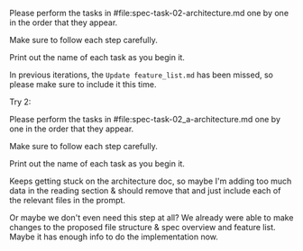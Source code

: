 Please perform the tasks in #file:spec-task-02-architecture.md one by one in the order that they appear. 

Make sure to follow each step carefully. 

Print out the name of each task as you begin it. 

In previous iterations, the `Update feature_list.md` has been missed, so please make sure to include it this time.

Try 2:

Please perform the tasks in #file:spec-task-02_a-architecture.md one by one in the order that they appear.

Make sure to follow each step carefully.

Print out the name of each task as you begin it.


Keeps getting stuck on the architecture doc, so maybe I'm adding too much data in the reading section & should remove that and just include each of the relevant files in the prompt.

Or maybe we don't even need this step at all? We already were able to make changes to the proposed file structure & spec overview and feature list. Maybe it has enough info to do the implementation now.
